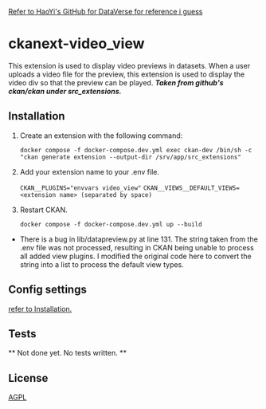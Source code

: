 [Refer to HaoYi's GitHub for DataVerse for reference i guess](https://github.com/ghy99/DataVerse)

# ckanext-video_view

This extension is used to display video previews in datasets. When a user uploads a video file for the preview, this extension is used to display the video div so that the preview can be played. 
***Taken from github's ckan/ckan under src_extensions.***

## Installation

1. Create an extension with the following command:
   
   `docker compose -f docker-compose.dev.yml exec ckan-dev /bin/sh -c "ckan generate extension --output-dir /srv/app/src_extensions"`

2. Add your extension name to your .env file. 

   `CKAN__PLUGINS="envvars video_view"`
   `CKAN__VIEWS__DEFAULT_VIEWS=<extension name> (separated by space)`

3. Restart CKAN. 

   `docker compose -f docker-compose.dev.yml up --build`

- There is a bug in lib/datapreview.py at line 131.
The string taken from the .env file was not processed, resulting in CKAN being unable to process all added view plugins. I modified the original code here to convert the string into a list to process the default view types.


## Config settings

[refer to  Installation.](#installation)

## Tests

** Not done yet. No tests written. **

## License

[AGPL](https://www.gnu.org/licenses/agpl-3.0.en.html)
